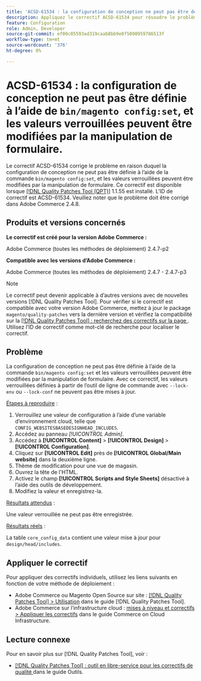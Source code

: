 ```yaml
---
title: 'ACSD-61534 : la configuration de conception ne peut pas être définie à l’aide de bin/magento config:set et les valeurs verrouillées peuvent être modifiées par la manipulation de formulaire.'
description: Appliquez le correctif ACSD-61534 pour résoudre le problème Adobe Commerce en raison duquel la configuration de conception ne peut pas être définie à l’aide de la commande bin/magento config:set, et les valeurs verrouillées peuvent être modifiées par la manipulation de formulaire.
feature: Configuration
role: Admin, Developer
source-git-commit: ef00c05593ad319caab8bb9e0f5090959786513f
workflow-type: tm+mt
source-wordcount: '376'
ht-degree: 0%

---
```


# ACSD-61534 : la configuration de conception ne peut pas être définie à l’aide de `bin/magento config:set`, et les valeurs verrouillées peuvent être modifiées par la manipulation de formulaire.

Le correctif ACSD-61534 corrige le problème en raison duquel la configuration de conception ne peut pas être définie à l’aide de la commande `bin/magento config:set`, et les valeurs verrouillées peuvent être modifiées par la manipulation de formulaire. Ce correctif est disponible lorsque [[!DNL Quality Patches Tool (QPT)]](/help/tools/quality-patches-tool/quality-patches-tool-to-self-serve-quality-patches.md) 1.1.55 est installé. L’ID de correctif est ACSD-61534. Veuillez noter que le problème doit être corrigé dans Adobe Commerce 2.4.8.

## Produits et versions concernés

**Le correctif est créé pour la version Adobe Commerce :**

Adobe Commerce (toutes les méthodes de déploiement) 2.4.7-p2

**Compatible avec les versions d’Adobe Commerce :**

Adobe Commerce (toutes les méthodes de déploiement) 2.4.7 - 2.4.7-p3

>[!NOTE]
>
>Le correctif peut devenir applicable à d’autres versions avec de nouvelles versions [!DNL Quality Patches Tool]. Pour vérifier si le correctif est compatible avec votre version Adobe Commerce, mettez à jour le package `magento/quality-patches` vers la dernière version et vérifiez la compatibilité sur la [[!DNL Quality Patches Tool] : recherchez des correctifs sur la page ](https://experienceleague.adobe.com/tools/commerce-quality-patches/index.html). Utilisez l’ID de correctif comme mot-clé de recherche pour localiser le correctif.

## Problème

La configuration de conception ne peut pas être définie à l’aide de la commande `bin/magento config:set` et les valeurs verrouillées peuvent être modifiées par la manipulation de formulaire. Avec ce correctif, les valeurs verrouillées définies à partir de l’outil de ligne de commande avec `--lock-env` ou `--lock-conf` ne peuvent pas être mises à jour.

<u>Étapes à reproduire</u> :

1. Verrouillez une valeur de configuration à l’aide d’une variable d’environnement cloud, telle que `CONFIG_WEBSITESBASEDESIGNHEAD_INCLUDES`.
1. Accédez au panneau *[!UICONTROL Admin]*.
1. Accédez à **[!UICONTROL Content]** > **[!UICONTROL Design]** > **[!UICONTROL Configuration]**.
1. Cliquez sur **[!UICONTROL Edit]** près de **[!UICONTROL Global/Main website]** dans la deuxième ligne.
1. Thème de modification pour une vue de magasin.
1. Ouvrez la tête de l&#39;HTML.
1. Activez le champ **[!UICONTROL Scripts and Style Sheets]** désactivé à l’aide des outils de développement.
1. Modifiez la valeur et enregistrez-la.

<u>Résultats attendus</u> :

Une valeur verrouillée ne peut pas être enregistrée.

<u>Résultats réels</u> :

La table `core_config_data` contient une valeur mise à jour pour `design/head/includes`.

## Appliquer le correctif

Pour appliquer des correctifs individuels, utilisez les liens suivants en fonction de votre méthode de déploiement :

* Adobe Commerce ou Magento Open Source sur site : [[!DNL Quality Patches Tool] > Utilisation](/help/tools/quality-patches-tool/usage.md) dans le guide [!DNL Quality Patches Tool].
* Adobe Commerce sur l’infrastructure cloud : [mises à niveau et correctifs > Appliquer les correctifs](https://experienceleague.adobe.com/docs/commerce-cloud-service/user-guide/develop/upgrade/apply-patches.html) dans le guide Commerce on Cloud Infrastructure.

## Lecture connexe

Pour en savoir plus sur [!DNL Quality Patches Tool], voir :

* [[!DNL Quality Patches Tool] : outil en libre-service pour les correctifs de qualité ](/help/tools/quality-patches-tool/quality-patches-tool-to-self-serve-quality-patches.md) dans le guide Outils.
